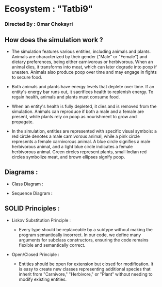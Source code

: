 # Ecosystem : "Tatbi9" 
### __Directed By : Omar Chokayri__


## How does the simulation work ?
- The simulation features various entities, including animals and plants. Animals are characterized by their gender ("Male" or "Female") and dietary preferences, being either carnivorous or herbivorous. When an animal dies, it transforms into meat, which can later degrade into poop if uneaten. Animals also produce poop over time and may engage in fights to secure food.
- Both animals and plants have energy levels that deplete over time. If an entity's energy bar runs out, it sacrifices health to replenish energy. To regain health, animals and plants must consume food.
- When an entity's health is fully depleted, it dies and is removed from the simulation. Animals can reproduce if both a male and a female are present, while plants rely on poop as nourishment to grow and propagate.

- In the simulation, entities are represented with specific visual symbols: a red circle denotes a male carnivorous animal, while a pink circle represents a female carnivorous animal. A blue circle signifies a male herbivorous animal, and a light blue circle indicates a female herbivorous animal. Green circles represent plants, small Indian red circles symbolize meat, and brown ellipses signify poop.

## Diagrams : 
- Class Diagram : 

- Sequence Diagram : 

##  SOLID Principles : 
-  Liskov Substitution Principle : 
    - Every type should be replaceable by a subtype without making the program semantically incorrect. In our code, we define many arguments for subclass constructors, ensuring the code remains flexible and semantically correct.

- Open/Closed Principle : 
    - Entities should be open for extension but closed for modification. It is easy to create new classes representing additional species that inherit from "Carnivore," "Herbivore," or "Plant" without needing to modify existing entities.

